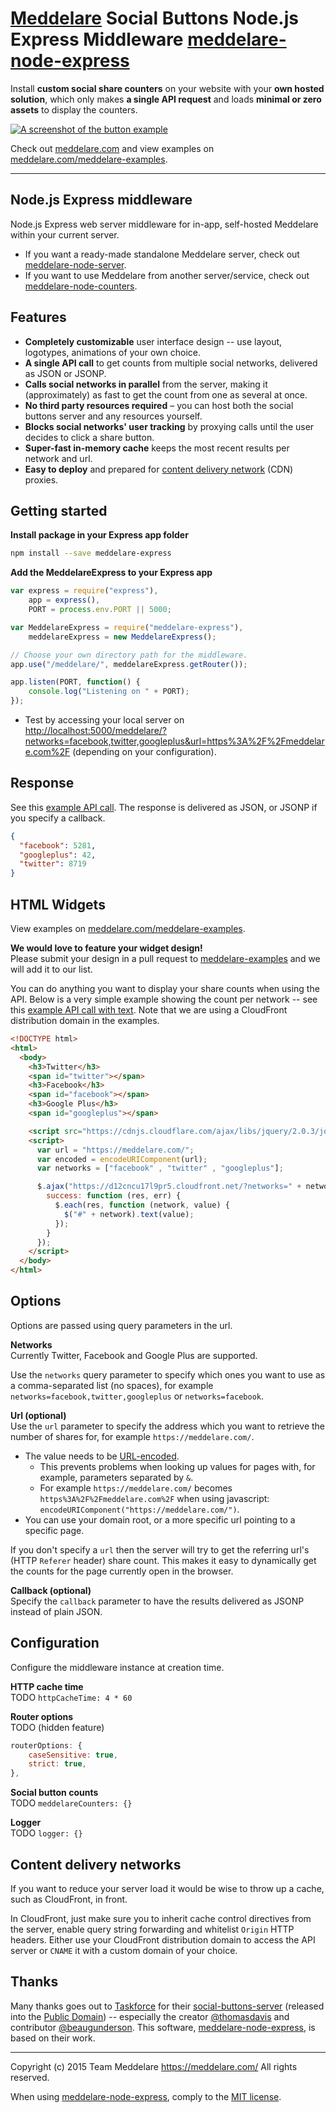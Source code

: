 # [Meddelare](https://meddelare.com/) Social Buttons Node.js Express Middleware [meddelare-node-express](https://github.com/meddelare/meddelare-node-express)


Install **custom social share counters** on your website with your **own hosted solution**, which only makes **a single API request** and loads **minimal or zero assets** to display the counters.

[![A screenshot of the button example](https://cloud.githubusercontent.com/assets/1398544/8511166/5c92d0b2-230b-11e5-895a-d3b67da749b5.png)](https://meddelare.com/)

Check out [meddelare.com](https://meddelare.com/) and view examples on [meddelare.com/meddelare-examples](https://meddelare.com/meddelare-examples).



---



## Node.js Express middleware

Node.js Express web server middleware for in-app, self-hosted Meddelare within your current server.

- If you want a ready-made standalone Meddelare server, check out [meddelare-node-server](https://github.com/meddelare/meddelare-node-server).
- If you want to use Meddelare from another server/service, check out [meddelare-node-counters](https://github.com/meddelare/meddelare-node-counters).



## Features

- **Completely customizable** user interface design -- use layout, logotypes, animations of your own choice.
- **A single API call** to get counts from multiple social networks, delivered as JSON or JSONP.
- **Calls social networks in parallel** from the server, making it (approximately) as fast to get the count from one as several at once.
- **No third party resources required** – you can host both the social buttons server and any resources yourself.
- **Blocks social networks' user tracking** by proxying calls until the user decides to click a share button.
- **Super-fast in-memory cache** keeps the most recent results per network and url.
- **Easy to deploy** and prepared for [content delivery network](https://en.wikipedia.org/wiki/Content_delivery_network) (CDN) proxies.



## Getting started

**Install package in your Express app folder**

```bash
npm install --save meddelare-express
```

**Add the MeddelareExpress to your Express app**

```javascript
var express = require("express"),
    app = express(),
    PORT = process.env.PORT || 5000;

var MeddelareExpress = require("meddelare-express"),
    meddelareExpress = new MeddelareExpress();

// Choose your own directory path for the middleware.
app.use("/meddelare/", meddelareExpress.getRouter());

app.listen(PORT, function() {
    console.log("Listening on " + PORT);
});
```

- Test by accessing your local server on [http://localhost:5000/meddelare/?networks=facebook,twitter,googleplus&url=https%3A%2F%2Fmeddelare.com%2F](http://localhost:5000/meddelare/?networks=facebook,twitter,googleplus&url=https%3A%2F%2Fmeddelare.com%2F) (depending on your configuration).



## Response

See this [example API call](https://meddelare-node-express.herokuapp.com/?networks=facebook,twitter,googleplus&url=https%3A%2F%2Fmeddelare.com%2F). The response is delivered as JSON, or JSONP if you specify a callback.

```json
{
  "facebook": 5281,
  "googleplus": 42,
  "twitter": 8719
}
```



## HTML Widgets

View examples on [meddelare.com/meddelare-examples](https://meddelare.com/meddelare-examples).

**We would love to feature your widget design!**  
Please submit your design in a pull request to [meddelare-examples](https://github.com/meddelare/meddelare-examples) and we will add it to our list.

You can do anything you want to display your share counts when using the API. Below is a very simple example showing the count per network -- see this [example API call with text](https://meddelare.com/meddelare-examples/examples/text/). Note that we are using a CloudFront distribution domain in the examples.

```html
<!DOCTYPE html>
<html>
  <body>
    <h3>Twitter</h3>
    <span id="twitter"></span>
    <h3>Facebook</h3>
    <span id="facebook"></span>
    <h3>Google Plus</h3>
    <span id="googleplus"></span>

    <script src="https://cdnjs.cloudflare.com/ajax/libs/jquery/2.0.3/jquery.min.js"></script>
    <script>
      var url = "https://meddelare.com/";
      var encoded = encodeURIComponent(url);
      var networks = ["facebook" , "twitter" , "googleplus"];

      $.ajax("https://d12cncu17l9pr5.cloudfront.net/?networks=" + networks.join(",") + "&url=" + encoded, {
        success: function (res, err) {
          $.each(res, function (network, value) {
            $("#" + network).text(value);
          });
        }
      });
    </script>
  </body>
</html>
```



## Options

Options are passed using query parameters in the url.


**Networks**  
Currently Twitter, Facebook and Google Plus are supported.

Use the `networks` query parameter to specify which ones you want to use as a comma-separated list (no spaces), for example `networks=facebook,twitter,googleplus` or `networks=facebook`.


**Url (optional)**  
Use the `url` parameter to specify the address which you want to retrieve the number of shares for, for example `https://meddelare.com/`.


- The value needs to be [URL-encoded](http://en.wikipedia.org/wiki/URL_encoding).
  - This prevents problems when looking up values for pages with, for example, parameters separated by `&`.
  - For example `https://meddelare.com/` becomes `https%3A%2F%2Fmeddelare.com%2F` when using javascript: `encodeURIComponent("https://meddelare.com/")`.
- You can use your domain root, or a more specific url pointing to a specific page.


If you don't specify a `url` then the server will try to get the referring url's (HTTP `Referer` header) share count. This makes it easy to dynamically get the counts for the page currently open in the browser.


**Callback (optional)**  
Specify the `callback` parameter to have the results delivered as JSONP instead of plain JSON.



## Configuration

Configure the middleware instance at creation time.

**HTTP cache time**  
TODO `httpCacheTime: 4 * 60`


**Router options**  
TODO (hidden feature)
```javascript
routerOptions: {
    caseSensitive: true,
    strict: true,
},
```

**Social button counts**  
TODO `meddelareCounters: {}`

**Logger**  
TODO `logger: {}`



## Content delivery networks

If you want to reduce your server load it would be wise to throw up a cache, such as CloudFront, in front.

In CloudFront, just make sure you to inherit cache control directives from the server, enable query string forwarding and whitelist `Origin` HTTP headers. Either use your CloudFront distribution domain to access the API server or `CNAME` it with a custom domain of your choice.



## Thanks

Many thanks goes out to [Taskforce](https://taskforce.is/) for their [social-buttons-server](https://github.com/tfrce/social-buttons-server) (released into the [Public Domain](https://github.com/tfrce/social-buttons-server/tree/faf1a41e5d2d44b7e6de460b9369f11437095af1)) -- especially the creator [@thomasdavis](https://github.com/thomasdavis) and contributor [@beaugunderson](https://github.com/beaugunderson). This software, [meddelare-node-express](https://github.com/meddelare/meddelare-node-express), is based on their work.



---

Copyright (c) 2015 Team Meddelare <https://meddelare.com/> All rights reserved.

When using [meddelare-node-express](https://github.com/meddelare/meddelare-node-express), comply to the [MIT license](https://opensource.org/licenses/MIT).

